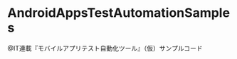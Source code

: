 AndroidAppsTestAutomationSamples
================================

@IT連載『モバイルアプリテスト自動化ツール』（仮）サンプルコード
